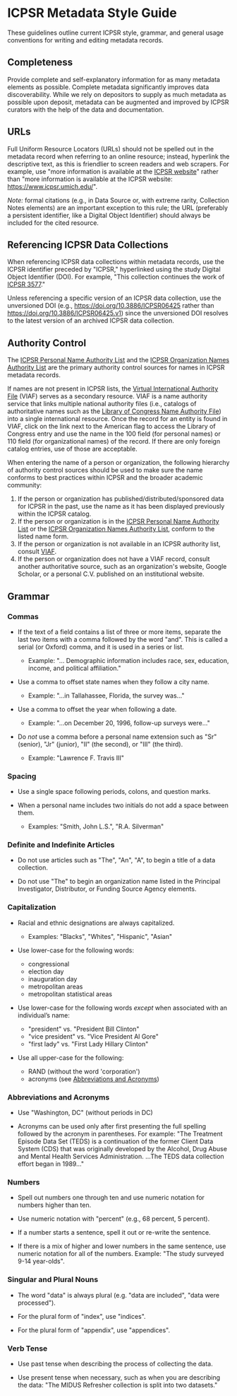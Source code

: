 # ICPSR Metadata Style Guide

These guidelines outline current ICPSR style, grammar, and general usage conventions for writing and editing metadata records.  

## Completeness

Provide complete and self-explanatory information for as many metadata elements as possible. Complete metadata significantly improves data discoverability. While we rely on depositors to supply as much metadata as possible upon deposit, metadata can be augmented and improved by ICPSR curators with the help of the data and documentation.  

## URLs

Full Uniform Resource Locators (URLs) should not be spelled out in the metadata record when referring to an online resource; instead, hyperlink the descriptive text, as this is friendlier to screen readers and web scrapers. For example, use "more information is available at the [ICPSR website](https://www.icpsr.umich.edu/)" rather than "more information is available at the ICPSR website: https://www.icpsr.umich.edu/".  

*Note:* formal citations (e.g., in Data Source or, with extreme rarity, Collection Notes elements) are an important exception to this rule; the URL (preferably a persistent identifier, like a Digital Object Identifier) should always be included for the cited resource.  

## Referencing ICPSR Data Collections

When referencing ICPSR data collections within metadata records, use the ICPSR identifier preceded by "ICPSR," hyperlinked using the study Digital Object Identifier (DOI). For example, "This collection continues the work of [ICPSR 3577](https://doi.org/10.3886/ICPSR03577)."  

Unless referencing a specific version of an ICPSR data collection, use the unversioned DOI (e.g., https://doi.org/10.3886/ICPSR06425 rather than https://doi.org/10.3886/ICPSR06425.v1) since the unversioned DOI resolves to the latest version of an archived ICPSR data collection.  

## Authority Control

The [ICPSR Personal Name Authority List](https://www.icpsr.umich.edu/web/ICPSR/thesaurus/10002) and the [ICPSR Organization Names Authority List](https://www.icpsr.umich.edu/web/ICPSR/thesaurus/10004) are the primary authority control sources for names in ICPSR metadata records.  

If names are not present in ICPSR lists, the [Virtual International Authority File](https://viaf.org/) (VIAF) serves as a secondary resource. VIAF is a name authority service that links multiple national authority files (i.e., catalogs of authoritative names such as the [Library of Congress Name Authority File](https://id.loc.gov/authorities/names.html)) into a single international resource. Once the record for an entity is found in VIAF, click on the link next to the American flag to access the Library of Congress entry and use the name in the 100 field (for personal names) or 110 field (for organizational names) of the record. If there are only foreign catalog entries, use of those are acceptable.  

When entering the name of a person or organization, the following hierarchy of authority control sources should be used to make sure the name conforms to best practices within ICPSR and the broader academic community:  

  1. If the person or organization has published/distributed/sponsored data for ICPSR in the past, use the name as it has been displayed previously within the ICPSR catalog.  
  2. If the person or organization is in the [ICPSR Personal Name Authority List](https://www.icpsr.umich.edu/web/ICPSR/thesaurus/10002) or the [ICPSR Organization Names Authority List](https://www.icpsr.umich.edu/web/ICPSR/thesaurus/10004), conform to the listed name form.
  3. If the person or organization is not available in an ICPSR authority list, consult [VIAF](https://viaf.org).  
  4. If the person or organization does not have a VIAF record, consult another authoritative source, such as an organization's website, Google Scholar, or a personal C.V. published on an institutional website.  

## Grammar

### Commas

  - If the text of a field contains a list of three or more items, separate the last two items with a comma followed by the word "and". This is called a serial (or Oxford) comma, and it is used in a series or list.  

    - Example:  "… Demographic information includes race, sex, education, income, and political affiliation."  

  - Use a comma to offset state names when they follow a city name.  

    - Example:  "…in Tallahassee, Florida, the survey was…"  

  - Use a comma to offset the year when following a date.  

    - Example:  "…on December 20, 1996, follow-up surveys were…"

  - Do *not* use a comma before a personal name extension such as "Sr" (senior), "Jr" (junior), "II" (the second), or "III" (the third).  

    - Example:  "Lawrence F. Travis III"

### Spacing

  - Use a single space following periods, colons, and question marks.

  - When a personal name includes two initials do not add a space between them.  

    - Examples:  "Smith, John L.S.", "R.A. Silverman"

### Definite and Indefinite Articles

  - Do not use articles such as "The", "An", "A", to begin a title of a data collection.

  - Do not use "The" to begin an organization name listed in the Principal Investigator, Distributor, or Funding Source Agency elements.

### Capitalization

  - Racial and ethnic designations are always capitalized.  

    - Examples:  "Blacks", "Whites", "Hispanic", "Asian"

  - Use lower-case for the following words:  

    - congressional
    - election day
    - inauguration day 
    - metropolitan areas
    - metropolitan statistical areas

  - Use lower-case for the following words *except* when associated with an 
individual’s name:

    - "president" vs. "President Bill Clinton"
    - "vice president" vs. "Vice President Al Gore"
    - "first lady" vs. "First Lady Hillary Clinton"

  - Use all upper-case for the following:

    - RAND (without the word 'corporation')
    - acronyms (see [Abbreviations and Acronyms](#-abbreviations-and-acronyms))

### Abbreviations and Acronyms  

  - Use "Washington, DC" (without periods in DC)

  - Acronyms can be used only after first presenting the full spelling followed by the acronym in parentheses. For example: "The Treatment Episode Data Set (TEDS) is a continuation of the former Client Data System (CDS) that was originally developed by the Alcohol, Drug Abuse and Mental Health Services Administration. …The TEDS data collection effort began in 1989…"

### Numbers  

  - Spell out numbers one through ten and use numeric notation for numbers higher than ten.

  - Use numeric notation with "percent" (e.g., 68 percent, 5 percent).

  - If a number starts a sentence, spell it out or re-write the sentence.

  - If there is a mix of higher and lower numbers in the same sentence, use numeric notation for all of the numbers. Example: "The study surveyed 9-14 year-olds".

### Singular and Plural Nouns

  - The word "data" is always plural (e.g. "data are included", "data were processed").

  - For the plural form of "index", use "indices".

  - For the plural form of "appendix", use "appendices".

### Verb Tense 

  - Use past tense when describing the process of collecting the data. 

  - Use present tense when necessary, such as when you are describing the data: "The MIDUS Refresher collection is split into two datasets."

